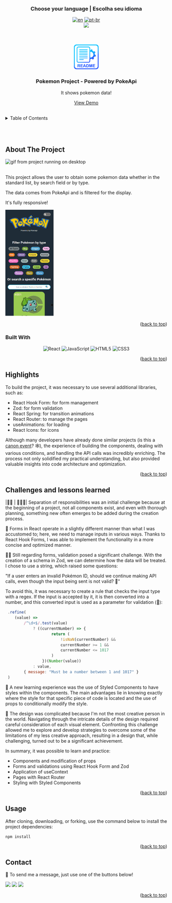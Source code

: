 ### <div align="center">Choose your language | Escolha seu idioma </div>

<div align="center">

[![en](https://img.shields.io/badge/lang-en-red.svg)](https://github.com/edilan-ribeiro/pokemon-project/blob/main/README.en.md)
[![pt-br](https://img.shields.io/badge/lang-pt--br-green.svg)](https://github.com/edilan-ribeiro/pokemon-project/blob/main/README.md) <br>
<img src="https://user-images.githubusercontent.com/73097560/115834477-dbab4500-a447-11eb-908a-139a6edaec5c.gif">

</div>
<br>
<a name="readme-top"></a>


<br />
<div align="center">
 <a href="https://github.com/github_username/pokemon-project">
    <img src="./public/images/readme/logo.png" alt="Logo" width="80" height="80">
  </a>

<h3 align="center">Pokemon Project - Powered by PokeApi</h3>

  <p align="center">
    It shows pokemon data!
  </p>
  
  <a href="https://pokemon-project-rho.vercel.app/">View Demo</a>
</div>

<br>

<details>
  <summary>Table of Contents</summary>
  <ol>
    <li>
      <a href="#about-the-project">About The Project</a>
      <ul>
        <li><a href="#built-with">Built With</a></li>
        <li><a href="#highlights">highlights</a></li>
        <li><a href="#challenges-and-lessons-learned">Challenges and lessons learned</a></li>
      </ul>
    </li>
    <li><a href="#usage">Usage</a></li>
    <li><a href="#contact">Contact</a></li>
  </ol>
</details>

<br><br>

## About The Project

 <img src="./public/images/readme/desktop.gif" alt="gif from project running on desktop" width="300" height="250">

<br>This project allows the user to obtain some pokemon data whether in the standard list, by search field or by type.

The data comes from PokeApi and is filtered for the display.

It's fully responsive!

<img src="./public/images/readme/mobile.gif" alt="gif from project running on mobile" width="150" height="330">


<p align="right">(<a href="#readme-top">back to top</a>)</p>



### Built With

<div align="center">

![React](https://img.shields.io/badge/react-%2320232a.svg?style=for-the-badge&logo=react&logoColor=%2361DAFB)
![JavaScript](https://img.shields.io/badge/javascript-%2320232a.svg?style=for-the-badge&logo=javascript)
![HTML5](https://img.shields.io/badge/HTML5%20-%23E34F26.svg?style=for-the-badge&logo=html5&logoColor=white)
![CSS3](https://img.shields.io/badge/CSS%20-%231572B6.svg?style=for-the-badge&logo=css3&logoColor=white)

</div>


<p align="right">(<a href="#readme-top">back to top</a>)</p>


## Highlights

To build the project, it was necessary to use several additional libraries, such as:

- React Hook Form: for form management
- Zod: for form validation
- React Spring: for transition animations
- React Router: to manage the pages
- useAnimations: for loading
- React Icons: for icons

Although many developers have already done similar projects (is this a <a href="https://media.tenor.com/GESYbde0oaYAAAAd/canon-event-lochan-bwefi.gif">canon event</a>? 🕸), the experience of building the components, dealing with various conditions, and handling the API calls was incredibly enriching. The process not only solidified my practical understanding, but also provided valuable insights into code architecture and optimization.

<p align="right">(<a href="#readme-top">back to top</a>)</p>

## Challenges and lessons learned

|💂🏼 | 👮🏼‍♀️| Separation of responsibilities was an initial challenge because at the beginning of a project, not all components exist, and even with thorough planning, something new often emerges to be added during the creation process.

📜 Forms in React operate in a slightly different manner than what I was accustomed to; here, we need to manage inputs in various ways. Thanks to React Hook Forms, I was able to implement the functionality in a more concise and optimized manner.

🕵️‍♂️ Still regarding forms, validation posed a significant challenge. With the creation of a schema in Zod, we can determine how the data will be treated. I chose to use a string, which raised some questions:

"If a user enters an invalid Pokémon ID, should we continue making API calls, even though the input being sent is not valid? 🤔"

To avoid this, it was necessary to create a rule that checks the input type with a regex. If the input is accepted by it, it is then converted into a number, and this converted input is used as a parameter for validation (🤯):
```javascript
 .refine(
	(value) =>
		/^\d+$/.test(value)
			? ((currentNumber) => {
					return (
						!isNaN(currentNumber) &&
						currentNumber >= 1 &&
						currentNumber <= 1017
					)
				})(Number(value))
			: value,
		{ message: "Must be a number between 1 and 1017" }
 )
```


💅 A new learning experience was the use of Styled Components to have styles within the components. The main advantages lie in knowing exactly where the style for that specific piece of code is located and the use of props to conditionally modify the style.

🎨 The design was complicated because I'm not the most creative person in the world. Navigating through the intricate details of the design required careful consideration of each visual element. Confronting this challenge allowed me to explore and develop strategies to overcome some of the limitations of my less creative approach, resulting in a design that, while challenging, turned out to be a significant achievement.

In summary, it was possible to learn and practice:
- Components and modification of props
- Forms and validations using React Hook Form and Zod
- Application of useContext
- Pages with React Router
- Styling with Styled Components

<p align="right">(<a href="#readme-top">back to top</a>)</p>

## Usage

After cloning, downloading, or forking, use the command below to install the project dependencies:
```shell
npm install
```


<p align="right">(<a href="#readme-top">back to top</a>)</p>

## Contact

💌 To send me a message, just use one of the buttons below!<br>

  <a href = "mailto:edilanbusiness@gmail.com" target="_blank"><img src="https://img.shields.io/badge/-gmail-333333?style=flat&logo=gmail&logoColor=EA4335" height="25"></a>
  <a href="https://www.linkedin.com/in/edilan-ribeiro-santos" target="_blank"><img src="https://img.shields.io/badge/-linkedin-333333?style=flat&logo=linkedin&logoColor=0A66C2" height="25"></a> 
  <a href="https://whatsa.me/5561983769634/?t=Hello,%20I%20came%20from%20your%20GitHub!" target="_blank">
  <img src="https://img.shields.io/badge/-whatsapp-333333?style=flat&logo=whatsapp&logoColor=25D366" height="25"></a>



<p align="right">(<a href="#readme-top">back to top</a>)</p>

